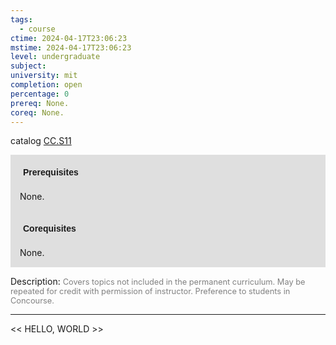 ```yaml
---
tags:
  - course
ctime: 2024-04-17T23:06:23
mstime: 2024-04-17T23:06:23
level: undergraduate
subject: 
university: mit
completion: open
percentage: 0
prereq: None.
coreq: None.
---
```


catalog [CC.S11](http://student.mit.edu/catalog/mCCa.html#CC.S11)

<span style="display: block; padding: 15px; background-color: rgb(100, 100, 100, 0.2);"><font id="m_prereq166_0" style="display: block; font-family: Arial, sans-serif; font-weight: bold; padding: 5px">Prerequisites</font><br><span id="prereq166_0">None.</span></span>
<span style="display: block; padding: 15px; background-color: rgb(100, 100, 100, 0.2);"><font id="m_coreq166_0" style="display: block; font-family: Arial, sans-serif; font-weight: bold; padding: 5px">Corequisites</font><br><span id="coreq166_0">None.</span></span>

<font style="">Description:</font>
<font style="color: grey; font-size: 0.8rem;">Covers topics not included in the permanent curriculum. May be repeated for credit with permission of instructor. Preference to students in Concourse.</font>



---

<< HELLO, WORLD >>
